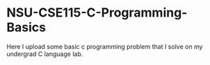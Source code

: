 # NSU-CSE115-C-Programming-Basics
Here I upload some basic c programming problem that I solve on my undergrad C language lab.
